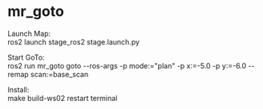 # mr_goto
Launch Map:\
ros2 launch stage_ros2 stage.launch.py

Start GoTo:\
ros2 run mr_goto goto --ros-args -p mode:="plan" -p x:=-5.0 -p y:=-6.0 --remap scan:=base_scan


Install:\
make build-ws02
restart terminal